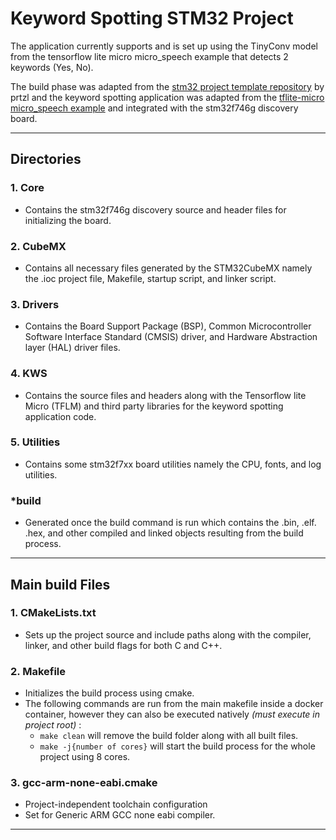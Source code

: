 # Keyword Spotting STM32 Project
The application currently supports and is set up using the TinyConv model from the  tensorflow lite micro micro_speech example that detects 2 keywords (Yes, No). 

The build phase was adapted from the [stm32 project template repository](https://github.com/prtzl/stm32) by prtzl and the keyword spotting application was adapted from the [tflite-micro micro_speech example](https://github.com/tensorflow/tflite-micro/tree/main/tensorflow/lite/micro/examples/micro_speech) and integrated with the stm32f746g discovery board.

---

## Directories

### 1. Core
- Contains the stm32f746g discovery source and header files for initializing the board.

### 2. CubeMX
- Contains all necessary files generated by the STM32CubeMX namely the .ioc project file, Makefile, startup script, and linker script.

### 3. Drivers
- Contains the Board Support Package (BSP), Common Microcontroller Software Interface Standard (CMSIS) driver, and Hardware Abstraction layer (HAL) driver files.

### 4. KWS
- Contains the source files and headers along with the Tensorflow lite Micro (TFLM) and third party libraries for the keyword spotting application code.

### 5. Utilities
- Contains some stm32f7xx board utilities namely the CPU, fonts, and log utilities.

### *build
- Generated once the build command is run which contains the .bin, .elf. .hex, and other compiled and linked objects resulting from the build process.

---
## Main build Files

### 1. CMakeLists.txt
- Sets up the project source and include paths along with the compiler, linker, and other build flags for both C and C++.

### 2. Makefile
- Initializes the build process using cmake.
- The following commands are run from the main makefile inside a docker container, however they can also be executed natively *(must execute in project root)* : 
    - `make clean` will remove the build folder along with all built files.
    - `make -j{number of cores}` will start the build process for the whole project using 8 cores.

### 3. gcc-arm-none-eabi.cmake
- Project-independent toolchain configuration
- Set for Generic ARM GCC none eabi compiler.

--- 
